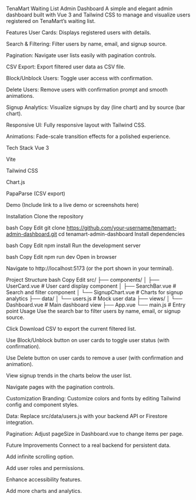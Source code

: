 TenaMart Waiting List Admin Dashboard
A simple and elegant admin dashboard built with Vue 3 and Tailwind CSS to manage and visualize users registered on TenaMart’s waiting list.

Features
User Cards: Displays registered users with details.

Search & Filtering: Filter users by name, email, and signup source.

Pagination: Navigate user lists easily with pagination controls.

CSV Export: Export filtered user data as CSV file.

Block/Unblock Users: Toggle user access with confirmation.

Delete Users: Remove users with confirmation prompt and smooth animations.

Signup Analytics: Visualize signups by day (line chart) and by source (bar chart).

Responsive UI: Fully responsive layout with Tailwind CSS.

Animations: Fade-scale transition effects for a polished experience.

Tech Stack
Vue 3

Vite

Tailwind CSS

Chart.js

PapaParse (CSV export)

Demo
(Include link to a live demo or screenshots here)

Installation
Clone the repository

bash
Copy
Edit
git clone https://github.com/your-username/tenamart-admin-dashboard.git
cd tenamart-admin-dashboard
Install dependencies

bash
Copy
Edit
npm install
Run the development server

bash
Copy
Edit
npm run dev
Open in browser

Navigate to http://localhost:5173 (or the port shown in your terminal).

Project Structure
bash
Copy
Edit
src/
 ├── components/
 │    ├── UserCard.vue        # User card display component
 │    ├── SearchBar.vue       # Search and filter component
 │    └── SignupChart.vue     # Charts for signup analytics
 ├── data/
 │    └── users.js            # Mock user data
 ├── views/
 │    └── Dashboard.vue       # Main dashboard view
 ├── App.vue
 └── main.js                  # Entry point
Usage
Use the search bar to filter users by name, email, or signup source.

Click Download CSV to export the current filtered list.

Use Block/Unblock button on user cards to toggle user status (with confirmation).

Use Delete button on user cards to remove a user (with confirmation and animation).

View signup trends in the charts below the user list.

Navigate pages with the pagination controls.

Customization
Branding: Customize colors and fonts by editing Tailwind config and component styles.

Data: Replace src/data/users.js with your backend API or Firestore integration.

Pagination: Adjust pageSize in Dashboard.vue to change items per page.

Future Improvements
Connect to a real backend for persistent data.

Add infinite scrolling option.

Add user roles and permissions.

Enhance accessibility features.

Add more charts and analytics.
